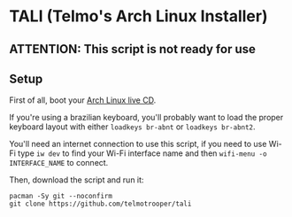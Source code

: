 # TALI (Telmo's Arch Linux Installer)

## **ATTENTION: This script is not ready for use**

## Setup

First of all, boot your [Arch Linux live CD](https://www.archlinux.org/download/).

If you're using a brazilian keyboard, you'll probably want to load the proper keyboard layout with either `loadkeys br-abnt` or `loadkeys br-abnt2`.

You'll need an internet connection to use this script, if you need to use Wi-Fi type `iw dev` to find your Wi-Fi interface name and then `wifi-menu -o INTERFACE_NAME` to connect.

Then, download the script and run it:

```
pacman -Sy git --noconfirm
git clone https://github.com/telmotrooper/tali
```
